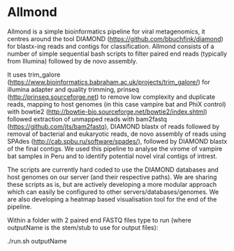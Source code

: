 # Allmond
Allmond is a simple bioinformatics pipeline for viral metagenomics, it centres around the tool DIAMOND (https://github.com/bbuchfink/diamond) for blastx-ing reads and contigs for classification. Allmond consists of a number of simple sequential bash scripts to filter paired end reads (typically from Illumina) followed by de novo assembly.

It uses trim_galore (https://www.bioinformatics.babraham.ac.uk/projects/trim_galore/) for illumina adapter and quality trimming, prinseq (http://prinseq.sourceforge.net) to remove low complexity and duplicate reads, mapping to host genomes (in this case vampire bat and PhiX control) with bowtie2 (http://bowtie-bio.sourceforge.net/bowtie2/index.shtml)  followed extraction of unmapped reads with bam2fastq (https://github.com/jts/bam2fastq), DIAMOND blastx of reads followed by removal of bacterial and eukaryotic reads, de novo assembly of reads using SPAdes (http://cab.spbu.ru/software/spades/), followed by DIAMOND blastx of the final contigs. We used this pipeline to analyse the virome of vampire bat samples in Peru and to identify potential novel viral contigs of intrest.

The scripts are currently hard coded to use the DIAMOND databases and host genomes on our server (and their respective paths). We are sharing these scripts as is, but are actively developing a more modular approach which can easily be configured to other servers/databases/genomes. We are also developing a heatmap based visualisation tool for the end of the pipeline.

Within a folder with 2 paired end FASTQ files type to run (where outputName is the stem/stub to use for output files):

./run.sh outputName
